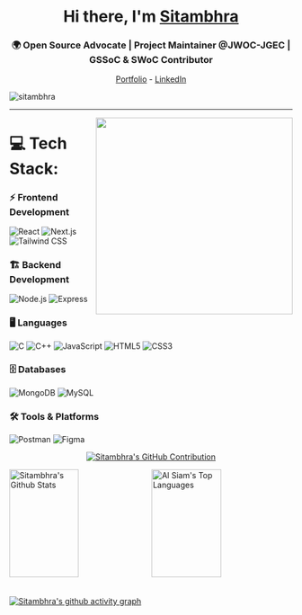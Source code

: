   <h1 align="center" color=''> Hi there, I'm <a href="https://www.linkedin.com/in/sitambhra/">Sitambhra</a> </h1>
  <h3 align="center">🌍 Open Source Advocate | Project Maintainer @JWOC-JGEC | GSSoC & SWoC Contributor</h3>
  
<!--- Adding Header Elements -->  
<p align="center">
  <a href="https://portfolio-web-lac-seven.vercel.app/">Portfolio</a> -
  <a href="https://www.linkedin.com/in/sitambhra/">LinkedIn</a> 
</p>
<p align="left"> <img src="https://komarev.com/ghpvc/?username=sitambhra&label=Profile%20views&color=0e75b6&style=flat" alt="sitambhra" /> </p>

-----------------------------------------------------------
  <img src="https://raw.githubusercontent.com/sanjay-kv/sanjay-kv/main/Assets/illustration.png" min-width="300px" max-width="300px" width="350px" align="right"> 
 
<!--- Adding Tech Stack open Section -->
 
# 💻 Tech Stack:
<h3>⚡ Frontend Development</h3>

 ![React](https://img.shields.io/badge/React-%2361DAFB.svg?style=for-the-badge&logo=react&logoColor=white)
![Next.js](https://img.shields.io/badge/Next.js-%23000000.svg?style=for-the-badge&logo=next.js&logoColor=white)
![Tailwind CSS](https://img.shields.io/badge/TailwindCSS-%2338B2AC.svg?style=for-the-badge&logo=tailwind-css&logoColor=white)

<h3> 🏗️ Backend Development</h3>

![Node.js](https://img.shields.io/badge/Node.js-%2343853D.svg?style=for-the-badge&logo=node.js&logoColor=white)
![Express](https://img.shields.io/badge/Express-%23404D59.svg?style=for-the-badge&logo=express&logoColor=white)

<h3> 🖥️ Languages</h3>

![C](https://img.shields.io/badge/c-%2300599C.svg?style=for-the-badge&logo=c&logoColor=white) 
![C++](https://img.shields.io/badge/c++-%2300599C.svg?style=for-the-badge&logo=c%2B%2B&logoColor=white) 
![JavaScript](https://img.shields.io/badge/javascript-%23323330.svg?style=for-the-badge&logo=javascript&logoColor=%23F7DF1E) 
![HTML5](https://img.shields.io/badge/html5-%23E34F26.svg?style=for-the-badge&logo=html5&logoColor=white) 
![CSS3](https://img.shields.io/badge/css3-%231572B6.svg?style=for-the-badge&logo=css3&logoColor=white)

<h3>🗄️ Databases</h3>

![MongoDB](https://img.shields.io/badge/MongoDB-%2347A248.svg?style=for-the-badge&logo=mongodb&logoColor=white) 
![MySQL](https://img.shields.io/badge/mysql-%2300f.svg?style=for-the-badge&logo=mysql&logoColor=white)

<h3> 🛠️ Tools & Platforms </h3>
  
![Postman](https://img.shields.io/badge/Postman-%23FF6C37.svg?style=for-the-badge&logo=postman&logoColor=white)
![Figma](https://img.shields.io/badge/Figma-000000.svg?style=for-the-badge&logo=figma&logoColor=white)


<p align="center">
  <a href="https://github.com/sitambhra">
    <img src="https://github-profile-summary-cards.vercel.app/api/cards/profile-details?username=sitambhra&theme=radical" alt="Sitambhra's GitHub Contribution"/>
  </a>
</p>
    <a href="https://github.com/sitambhra"><img alt="Sitambhra's Github Stats" src="https://denvercoder1-github-readme-stats.vercel.app/api?username=sitambhra&show_icons=true&count_private=true&theme=react&border_color=7F3FBF&bg_color=0D1117&title_color=F85D7F&icon_color=F8D866" height="192px" width="49.5%"/></a>
  <a href="https://github.com/sitambhra"><img alt="Al Siam's Top Languages" src="https://denvercoder1-github-readme-stats.vercel.app/api/top-langs/?username=sitambhra&langs_count=8&layout=compact&theme=react&border_color=7F3FBF&bg_color=0D1117&title_color=F85D7F&icon_color=F8D866" height="192px" width="49.5%"/></a>
  <br/>
</a>
<br />


 [![Sitambhra's github activity graph](https://github-readme-activity-graph.vercel.app/graph?username=sitambhra&bg_color=030203&color=ff00ee&line=e605d7&point=d7e1cc&area=true&hide_border=true)](https://github.com/ashutosh00710/github-readme-activity-graph)
